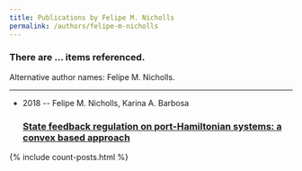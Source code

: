 ```yaml
---
title: Publications by Felipe M. Nicholls
permalink: /authors/felipe-m-nicholls
---
```


<h3 id="number-posts">There are ... items referenced.</h3>
<p id='info-authors'>Alternative author names: Felipe M. Nicholls.</p>
<hr />
<ul class="post-list">
<li><span class='post-meta'>2018 -- Felipe M. Nicholls, Karina A. Barbosa</span><h3><a class='post-link' href="{{ site.baseurl }}/state-feedback-regulation-on-port-hamiltonian-systems-a-convex-based-approach">State feedback regulation on port-Hamiltonian systems: a convex based approach</a></h3></li>

</ul>
{% include count-posts.html %}
